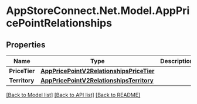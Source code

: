 # AppStoreConnect.Net.Model.AppPricePointRelationships

## Properties

Name | Type | Description | Notes
------------ | ------------- | ------------- | -------------
**PriceTier** | [**AppPricePointV2RelationshipsPriceTier**](AppPricePointV2RelationshipsPriceTier.md) |  | [optional] 
**Territory** | [**AppPricePointV2RelationshipsTerritory**](AppPricePointV2RelationshipsTerritory.md) |  | [optional] 

[[Back to Model list]](../README.md#documentation-for-models) [[Back to API list]](../README.md#documentation-for-api-endpoints) [[Back to README]](../README.md)

